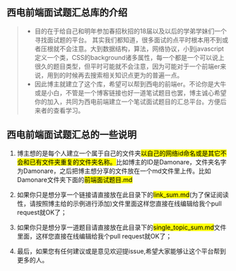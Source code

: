 ## 西电前端面试题汇总库的介绍

> - 目的在于给自己和明年参加春招秋招的18届以及以后的学弟学妹们一个寻找面试题的平台。
其实我们都知道，很多面试的点平时根本用不到或者压根就不会注意。大到数据结构，算法，网络协议，小到javascript定义一个类，CSS的background诸多属性，每一个都是一个可以说上很久的题目类型，但平时可能就不会注意，因为可能对于一个前端er来说，用到的时候再去搜索相关知识点更为的普遍一点。
> - 因此博主就建立了这个库，希望可以帮到西电的前端er。不论你是大牛或是小白，不管是一个博客链接也好一道笔试题目也罢，博主诚心希望你的加入，共同为西电前端建立一个笔试面试题目的汇总平台。方便后来者的查看学习。

## 西电前端面试题汇总的一些说明

1. 博主想的是每个人建立一个属于自己的文件夹<mark>以自己的网络id命名或是其它不会和已有文件夹重复的文件夹名称。</mark>比如博主的ID是Damonare，文件夹名字为Damonare，之后把博主想分享的文件放在一个md文件里上传。比如Damonare文件夹下面的<mark>前端面试题目.md</mark>

2. 如果你只是想分享一个链接请直接放在此目录下的<mark>link_sum.md</mark>(为了保证阅读性，请按照博主给的示例进行添加)文件里面这样您直接在线编辑给我个pull request就OK了；

3. 如果你只是想分享一道题目请直接放在此目录下的<mark>single_topic_sum.md</mark>文件里面，这样您直接在线编辑给我个pull request就OK了；

4. 最后，如果您有任何建议或是意见欢迎提issue,希望大家能够让这个平台帮到更多的人。
